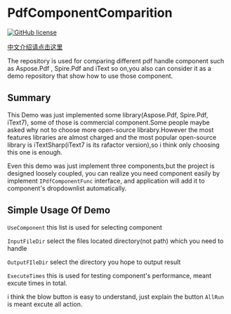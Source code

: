 # PdfComponentComparition
[![GitHub license](https://img.shields.io/badge/license-MIT-blue.svg)](https://github.com/ShiningRush/PdfComponentComparition/blob/master/LICENSE)

[中文介绍请点击这里](https://github.com/ShiningRush/PdfComponentComparition/blob/master/README.zh-cn.md)

The repository is used for comparing different pdf handle component such as Aspose.Pdf , Spire.Pdf and iText so on,you also can consider it as a demo repository that show how to use those component.

## Summary

This Demo was just implemented some library(Aspose.Pdf, Spire.Pdf, iText7), some of those is commercial component.Some people maybe asked why not to choose more open-source librabry.However the most features libraries are almost charged and the most popular open-source library is iTextSharp(iText7 is its rafactor version),so i think only choosing this one is enough.

Even this demo was just implement three components,but the project is designed loosely coupled, you can realize you need component easily by implement `IPdfComponentFunc` interface, and application will add it to component's dropdownlist automatically. 

## Simple Usage Of Demo

`UseComponent` this list is used for selecting component

`InputFileDir` select the files located directory(not path) which you need to handle

`OutputFIleDir` select the directory you hope to output result

`ExecuteTimes` this is used for testing component's performance, meant excute times in total.

i think the blow button is easy to understand, just explain the button `AllRun` is meant excute all action.
